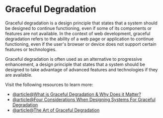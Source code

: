 # Graceful Degradation

Graceful degradation is a design principle that states that a system should be designed to continue functioning, even if some of its components or features are not available. In the context of web development, graceful degradation refers to the ability of a web page or application to continue functioning, even if the user's browser or device does not support certain features or technologies.

Graceful degradation is often used as an alternative to progressive enhancement, a design principle that states that a system should be designed to take advantage of advanced features and technologies if they are available.

Visit the following resources to learn more:

- [@article@What is Graceful Degradation & Why Does it Matter?](https://blog.hubspot.com/website/graceful-degradation)
- [@article@Four Considerations When Designing Systems For Graceful Degradation](https://newrelic.com/blog/best-practices/design-software-for-graceful-degradation)
- [@article@The Art of Graceful Degradation](https://farfetchtechblog.com/en/blog/post/the-art-of-failure-ii-graceful-degradation/)
